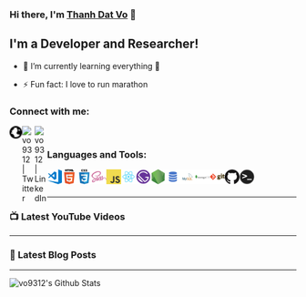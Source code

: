 ### Hi there, I'm [Thanh Dat Vo][website] 👋

## I'm a Developer and Researcher!
<!-- - 🔭 I’m currently working on a [VS Code Course][website]! -->
- 🌱 I’m currently learning everything 🤣
<!-- - 👯 I’m looking to collaborate with other content creators -->
<!-- - 🥅 2020 Goals: Contribute more to Open Source projects -->
- ⚡ Fun fact: I love to run marathon 

### Connect with me:

[<img align="left" alt="vo9312.com" width="22px" src="https://raw.githubusercontent.com/iconic/open-iconic/master/svg/globe.svg" />][website]
<!-- [<img align="left" alt="vo9312 | YouTube" width="22px" src="https://cdn.jsdelivr.net/npm/simple-icons@v3/icons/youtube.svg" />][youtube] -->
[<img align="left" alt="vo9312 | Twitter" width="22px" src="https://cdn.jsdelivr.net/npm/simple-icons@v3/icons/twitter.svg" />][twitter]
[<img align="left" alt="vo9312 | LinkedIn" width="22px" src="https://cdn.jsdelivr.net/npm/simple-icons@v3/icons/linkedin.svg" />][linkedin]
<!-- <img align="left" alt="vo9312 | Instagram" width="22px" src="https://cdn.jsdelivr.net/npm/simple-icons@v3/icons/instagram.svg" />][instagram] -->

<br />

### Languages and Tools:

<img align="left" alt="Visual Studio Code" width="26px" src="https://raw.githubusercontent.com/github/explore/80688e429a7d4ef2fca1e82350fe8e3517d3494d/topics/visual-studio-code/visual-studio-code.png" />
<img align="left" alt="HTML5" width="26px" src="https://raw.githubusercontent.com/github/explore/80688e429a7d4ef2fca1e82350fe8e3517d3494d/topics/html/html.png" />
<img align="left" alt="CSS3" width="26px" src="https://raw.githubusercontent.com/github/explore/80688e429a7d4ef2fca1e82350fe8e3517d3494d/topics/css/css.png" />
<img align="left" alt="Sass" width="26px" src="https://raw.githubusercontent.com/github/explore/80688e429a7d4ef2fca1e82350fe8e3517d3494d/topics/sass/sass.png" />
<img align="left" alt="JavaScript" width="26px" src="https://raw.githubusercontent.com/github/explore/80688e429a7d4ef2fca1e82350fe8e3517d3494d/topics/javascript/javascript.png" />
<img align="left" alt="React" width="26px" src="https://raw.githubusercontent.com/github/explore/80688e429a7d4ef2fca1e82350fe8e3517d3494d/topics/react/react.png" />
<img align="left" alt="Gatsby" width="26px" src="https://raw.githubusercontent.com/github/explore/e94815998e4e0713912fed477a1f346ec04c3da2/topics/gatsby/gatsby.png" />
<img align="left" alt="Node.js" width="26px" src="https://raw.githubusercontent.com/github/explore/80688e429a7d4ef2fca1e82350fe8e3517d3494d/topics/nodejs/nodejs.png" />
<img align="left" alt="SQL" width="26px" src="https://raw.githubusercontent.com/github/explore/80688e429a7d4ef2fca1e82350fe8e3517d3494d/topics/sql/sql.png" />
<img align="left" alt="MySQL" width="26px" src="https://raw.githubusercontent.com/github/explore/80688e429a7d4ef2fca1e82350fe8e3517d3494d/topics/mysql/mysql.png" />
<img align="left" alt="MongoDB" width="26px" src="https://raw.githubusercontent.com/github/explore/80688e429a7d4ef2fca1e82350fe8e3517d3494d/topics/mongodb/mongodb.png" />
<img align="left" alt="Git" width="26px" src="https://raw.githubusercontent.com/github/explore/80688e429a7d4ef2fca1e82350fe8e3517d3494d/topics/git/git.png" />
<img align="left" alt="GitHub" width="26px" src="https://raw.githubusercontent.com/github/explore/78df643247d429f6cc873026c0622819ad797942/topics/github/github.png" />
<img align="left" alt="HTML5" width="26px" src="https://raw.githubusercontent.com/github/explore/80688e429a7d4ef2fca1e82350fe8e3517d3494d/topics/terminal/terminal.png" />

<br />
<br />

---

### 📺 Latest YouTube Videos
<!-- YOUTUBE:START -->
<!-- - [Next Level GitHub Profile README (NEW) | How To Create An Amazing Profile ReadMe With GitHub Actions](https://www.youtube.com/watch?v=ECuqb5Tv9qI)
- [There's more to CONSOLE than .log( ) | Things you didn't know console could do!!](https://www.youtube.com/watch?v=_-bHhEGcDiQ)
- [Simple React.js User Login Authentication | Auth0](https://www.youtube.com/watch?v=MqczHS3Z2bc)
- [Top 10 VS Code Updates You Don't Know About!! (July 2020)](https://www.youtube.com/watch?v=WHBQ1szkhtI)
- [localStorage Dark/Light Mode Theme Toggle (CSS/JavaScript) | UI Design](https://www.youtube.com/watch?v=_raOFZAYXD4) -->
<!-- YOUTUBE:END -->

---

### 📕 Latest Blog Posts
<!-- BLOG-POST-LIST:START -->
<!-- - [Microinteractions: Password Validation Animation](https://dev.to/vo9312/microinteractions-password-validation-animation-5629)
- [Notion + YouTube - A Powerful Combination for Productivity](https://dev.to/vo9312/notion-youtube-a-powerful-combination-for-productivity-1def)
- [Regular Expressions (RegEx) Crash Course](https://dev.to/vo9312/regular-expressions-regex-crash-course-248n)
- [Emmet Part 2 - Advanced](https://dev.to/vo9312/emmet-part-2-advanced-4c65)
- [Deno 1.0 Released! (Easy) REST API Example](https://dev.to/vo9312/deno-1-0-released-easy-rest-api-example-2fbl) -->
<!-- BLOG-POST-LIST:END -->

---

<img align="left" alt="vo9312's Github Stats" src="https://github-readme-stats.vercel.app/api?username=vo9312&show_icons=true&hide_border=true" />

[website]: https://vo9312.co
[twitter]: https://twitter.com/vo9312
[youtube]: https://youtube.com/vo9312
<!-- [instagram]: https://instagram.com/vo9312 -->
[linkedin]: https://linkedin.com/in/vo9312
<!-- []: https://www.youtube.com/playlist?list=PLkwxH9e_vrAJ0WbEsFA9W3I1W-g_BTsbt
[]: https://www.youtube.com/playlist?list=PLkwxH9e_vrALRJKu7wfXby3MKeflhTu6B
[]: https://www.youtube.com/playlist?list=PLkwxH9e_vrALSdvZuEh6gqQdmDoDIoqz4
[]: https://www.youtube.com/playlist?list=PLkwxH9e_vrAK4TdffpxKY3QGyHCpxFcQ0 -->